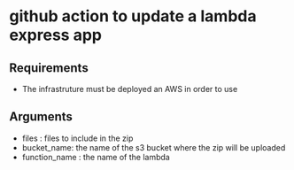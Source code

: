# github action to update a lambda express app

## Requirements
- The infrastruture must be deployed an AWS in order to use

## Arguments
- files : files to include in the zip 
- bucket_name: the name of the s3 bucket where the zip will be uploaded
- function_name : the name of the lambda